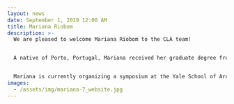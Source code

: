 ```yaml
---
layout: news
date: September 1, 2019 12:00 AM
title: Mariana Riobom
description: >-
  We are pleased to welcome Mariana Riobom to the CLA team!


  A native of Porto, Portugal, Mariana received her graduate degree from the Yale School of Architecture and an undergraduate degree from the Universidade Lusiada. While at Yale, Mariana was a teaching fellow for multiple graduate and undergraduate courses and her work with Tatiana Bilbao was featured in the exhibit ‘Two Sides of the Border’. Prior to joining CLA, Mariana worked for Baumschlager Eberle Architects in Paris, Atelier Bow-Wow in Tokyo, Massimiliano Fuksas in Rome, Dominique Perrault Architecture in Paris, and has taught at the Cooper Union. She is fluent in Portuguese, Italian and French and is a Registered Architect in Portugal.


  Mariana is currently organizing a symposium at the Yale School of Architecture titled ‘Space, Place & Power in Mental Health,’ which explores the impact of physical and social geographies on the well-being of communities.
images:
  - /assets/img/mariana-7_website.jpg
---
```

